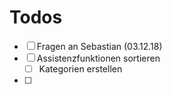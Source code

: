 # Todos

+ [ ] Fragen an Sebastian (03.12.18)
+ [ ] Assistenzfunktionen sortieren
  + [ ] Kategorien erstellen
+ [ ] 